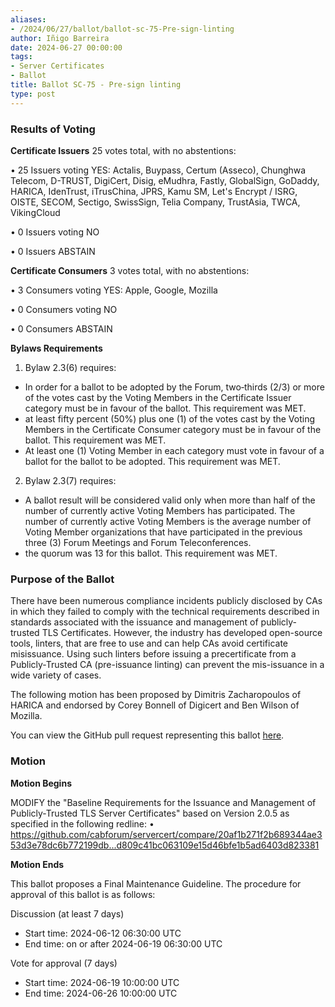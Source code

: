 ```yaml
---
aliases:
- /2024/06/27/ballot/ballot-sc-75-Pre-sign-linting
author: Iñigo Barreira
date: 2024-06-27 00:00:00
tags:
- Server Certificates
- Ballot
title: Ballot SC-75 - Pre-sign linting
type: post
---
```


### Results of Voting

**Certificate Issuers**
25 votes total, with no abstentions:

•	25 Issuers voting YES: Actalis, Buypass, Certum (Asseco), Chunghwa Telecom, D-TRUST, DigiCert, Disig, eMudhra, Fastly, GlobalSign, GoDaddy, HARICA, IdenTrust, iTrusChina, JPRS, Kamu SM, Let's Encrypt / ISRG, OISTE, SECOM, Sectigo, SwissSign, Telia Company, TrustAsia, TWCA, VikingCloud

•	0 Issuers voting NO

•	0 Issuers ABSTAIN

**Certificate Consumers**
3 votes total, with no abstentions:

•	3 Consumers voting YES: Apple, Google, Mozilla

•	0 Consumers voting NO

•	0 Consumers ABSTAIN

**Bylaws Requirements**
1.	Bylaw 2.3(6) requires:

-	In order for a ballot to be adopted by the Forum, two‐thirds (2/3) or more of the votes cast by the Voting Members in the Certificate Issuer category must be in favour of the ballot. This requirement was MET.
-	at least fifty percent (50%) plus one (1) of the votes cast by the Voting Members in the Certificate Consumer category must be in favour of the ballot. This requirement was MET.
-	At least one (1) Voting Member in each category must vote in favour of a ballot for the ballot to be adopted. This requirement was MET.

2.	Bylaw 2.3(7) requires:
-	A ballot result will be considered valid only when more than half of the number of currently active Voting Members has participated. The number of currently active Voting Members is the average number of Voting Member organizations that have participated in the previous three (3) Forum Meetings and Forum Teleconferences.
-	the quorum was 13 for this ballot. This requirement was MET.


### Purpose of the Ballot

There have been numerous compliance incidents publicly disclosed by CAs in which they failed to comply with the technical requirements described in standards associated with the issuance and management of publicly-trusted TLS Certificates. However, the industry has developed open-source tools, linters, that are free to use and can help CAs avoid certificate misissuance. Using such linters before issuing a precertificate from a Publicly-Trusted CA (pre-issuance linting) can prevent the mis-issuance in a wide variety of cases.

The following motion has been proposed by Dimitris Zacharopoulos of HARICA and endorsed by Corey Bonnell of Digicert and Ben Wilson of Mozilla.

You can view the GitHub pull request representing this ballot [here](https://github.com/cabforum/servercert/pull/518).

 
### Motion

**Motion Begins**

MODIFY the "Baseline Requirements for the Issuance and Management of Publicly-Trusted TLS Server Certificates" based on Version 2.0.5 as specified in the following redline:
•	https://github.com/cabforum/servercert/compare/20af1b271f2b689344ae353d3e78dc6b772199db...d809c41bc063109e15d46bfe1b5ad6403d823381


**Motion Ends**

This ballot proposes a Final Maintenance Guideline. The procedure for approval of this ballot is as follows:

Discussion (at least 7 days)

- Start time: 2024-06-12 06:30:00 UTC
- End time: on or after 2024-06-19 06:30:00 UTC

Vote for approval (7 days)

- Start time: 2024-06-19 10:00:00 UTC
- End time: 2024-06-26 10:00:00 UTC

